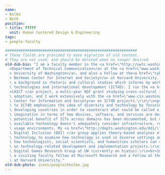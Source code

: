 ```yaml
---
name:
- Kolko
- Beth
position:
- title: ?????
  unit: Human Centered Design & Engineering
tags:
- people-faculty

############################################################
# These fields are provided to ease migration of old content.
# They are not used, and should be deleted when no longer desired.
old-dub-bio: "I am a faculty member in the <a href=\"http://uwtc.washington.edu\"\
  >Department of Technical Communication</a> at the <a href=\"www.washington.edu\"\
  > University of Washington</a>, and also a Fellow at the<a href=\"cyber.law.harvard.edu\"\
  > Berkman Center for Internet and Society</a> at Harvard University. \r\n\r\nI have\
  \ a background in rhetoric and cultural studies which informs my work on information\
  \ technologies and international development (ICT4D). I run the <a href=\"depts.washington.edu/caict\"\
  >CAICT </a> project, a multi-year NSF grant studying cross-cultural impact of ICT\
  \ adoption, and I work extensively with the <a href=\"www.cis.washington.edu\">UW\
  \ Center for Information and Society<a> on ICT4D projects.\r\n\r\n<p>\r\nMy approach\
  \ to ICT4D emphasizes the idea of diversity and technology by focusing on ICTs in\
  \ developing countries in order to counteract what could be called a failure of\
  \ imagination in terms of how devices, software, and services are designed. The\
  \ potential benefit of ICTs across domains has been documented, but much currently\
  \ available technology doesn't adequately consider infrastructure, regulatory, and\
  \ usage environments. My <a href=\"http://depts.washington.edu/ddi/\">Design for\
  \ Digital Inclusion (DDI) </a> group applies theory-based analyses of culture and\
  \ technology to examine how technology is used in diverse settings and demonstrate\
  \ how technologists, social scientists, and humanities scholars can collaborate\
  \ on technology-related development and implementation projects.\r\nI also run the\
  \ Digital Games Research Group at UW (currently on hiatus).\r\n<br>In 2008, I was\
  \ a visiting faculty fellow at Microsoft Research and a Fellow at the Berkman Center\
  \ at Harvard University."
old-dub-photo: icons/people/bkolko.jpg
---
```

